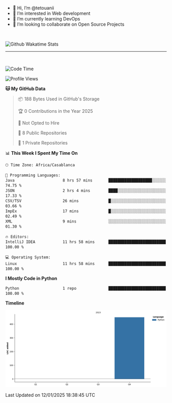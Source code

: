 - 👋 Hi, I’m @tetouanii
- 👀 I’m interested in Web development
- 🌱 I’m currently learning DevOps
- 💞️ I’m looking to collaborate on Open Source Projects

<br/>


![Github Wakatime Stats](https://github-readme-stats.vercel.app/api/wakatime/?username=@walidbosso&layout=compact&&theme=default&link="https://www.github.com/USERNAME/") 

--- 

<br/>


  
<!--START_SECTION:waka-->
![Code Time](http://img.shields.io/badge/Code%20Time-201%20hrs%2012%20mins-blue)

![Profile Views](http://img.shields.io/badge/Profile%20Views-0-blue)

**🐱 My GitHub Data** 

> 📦 188 Bytes Used in GitHub's Storage 
 > 
> 🏆 0 Contributions in the Year 2025
 > 
> 🚫 Not Opted to Hire
 > 
> 📜 8 Public Repositories 
 > 
> 🔑 1 Private Repositories 
 > 
📊 **This Week I Spent My Time On** 

```text
🕑︎ Time Zone: Africa/Casablanca

💬 Programming Languages: 
Java                     8 hrs 57 mins       ███████████████████░░░░░░   74.75 % 
JSON                     2 hrs 4 mins        ████░░░░░░░░░░░░░░░░░░░░░   17.33 % 
CSV/TSV                  26 mins             █░░░░░░░░░░░░░░░░░░░░░░░░   03.66 % 
ImpEx                    17 mins             █░░░░░░░░░░░░░░░░░░░░░░░░   02.49 % 
XML                      9 mins              ░░░░░░░░░░░░░░░░░░░░░░░░░   01.30 % 

🔥 Editors: 
IntelliJ IDEA            11 hrs 58 mins      █████████████████████████   100.00 % 

💻 Operating System: 
Linux                    11 hrs 58 mins      █████████████████████████   100.00 % 
```

**I Mostly Code in Python** 

```text
Python                   1 repo              █████████████████████████   100.00 % 
```



**Timeline**

![Lines of Code chart](https://raw.githubusercontent.com/tetouanii/tetouanii/main/assets/bar_graph.png)


 Last Updated on 12/01/2025 18:38:45 UTC
<!--END_SECTION:waka-->
